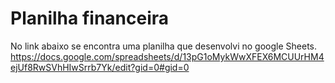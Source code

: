 # Planilha financeira



No link abaixo se encontra uma planilha que desenvolvi no google Sheets.
https://docs.google.com/spreadsheets/d/13pG1oMykWwXFEX6MCUUrHM4ejUf8RwSVhHIwSrrb7Yk/edit?gid=0#gid=0
